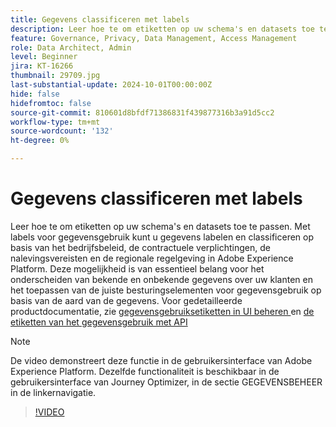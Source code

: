 ```yaml
---
title: Gegevens classificeren met labels
description: Leer hoe te om etiketten op uw schema's en datasets toe te passen.
feature: Governance, Privacy, Data Management, Access Management
role: Data Architect, Admin
level: Beginner
jira: KT-16266
thumbnail: 29709.jpg
last-substantial-update: 2024-10-01T00:00:00Z
hide: false
hidefromtoc: false
source-git-commit: 810601d8bfdf71386831f439877316b3a91d5cc2
workflow-type: tm+mt
source-wordcount: '132'
ht-degree: 0%

---
```


# Gegevens classificeren met labels

Leer hoe te om etiketten op uw schema&#39;s en datasets toe te passen. Met labels voor gegevensgebruik kunt u gegevens labelen en classificeren op basis van het bedrijfsbeleid, de contractuele verplichtingen, de nalevingsvereisten en de regionale regelgeving in Adobe Experience Platform. Deze mogelijkheid is van essentieel belang voor het onderscheiden van bekende en onbekende gegevens over uw klanten en het toepassen van de juiste besturingselementen voor gegevensgebruik op basis van de aard van de gegevens. Voor gedetailleerde productdocumentatie, zie [ gegevensgebruiksetiketten in UI beheren ](https://experienceleague.adobe.com/docs/experience-platform/data-governance/labels/user-guide.html) en [ de etiketten van het gegevensgebruik met API ](https://experienceleague.adobe.com/docs/experience-platform/data-governance/labels/dataset-api.html)

>[!NOTE]
>
>De video demonstreert deze functie in de gebruikersinterface van Adobe Experience Platform. Dezelfde functionaliteit is beschikbaar in de gebruikersinterface van Journey Optimizer, in de sectie GEGEVENSBEHEER in de linkernavigatie.

>[!VIDEO](https://video.tv.adobe.com/v/29709?learn=on)
